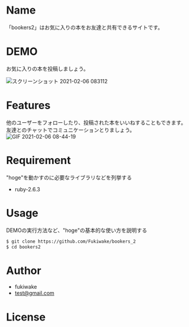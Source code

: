 
# Name
 
「bookers2」はお気に入りの本をお友達と共有できるサイトです。
 

# DEMO

お気に入りの本を投稿しましょう。


 
![スクリーンショット 2021-02-06 083112](https://user-images.githubusercontent.com/75518740/107099693-b863f700-6855-11eb-8c09-a05e917fd864.jpg)

# Features
 
他のユーザーをフォローしたり、投稿された本をいいねすることもできます。
友達とのチャットでコミュニケーションとりましょう。
 ![GIF 2021-02-06 08-44-19](https://user-images.githubusercontent.com/75518740/107100430-ac793480-6857-11eb-91a1-3b3fc91e88fe.gif)
# Requirement
 
"hoge"を動かすのに必要なライブラリなどを列挙する
 
* ruby-2.6.3
 
# Usage
 
DEMOの実行方法など、"hoge"の基本的な使い方を説明する
 
```bash
$ git clone https://github.com/Fukiwake/bookers_2
$ cd bookers2
```
 
 
# Author
 
 
* fukiwake
* test@gmail.com
 
# License
